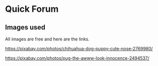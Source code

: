 Quick Forum
=============



Images used
------------
All images are free and here are the links.
  
https://pixabay.com/photos/chihuahua-dog-puppy-cute-nose-2769980/

https://pixabay.com/photos/pug-the-awww-look-innocence-2494537/
